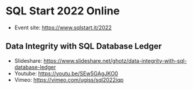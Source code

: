 # SQL Start 2022 Online
- Event site: https://www.sqlstart.it/2022
## Data Integrity with SQL Database Ledger
- Slideshare: https://www.slideshare.net/ghotz/data-integrity-with-sql-database-ledger
- Youtube: https://youtu.be/SEw5GAgJKO0
- Vimeo: https://vimeo.com/ugiss/sql2022iqp
